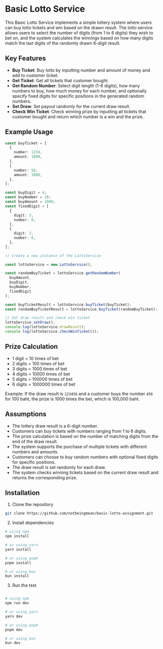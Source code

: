 # Basic Lotto Service

This Basic Lotto Service implements a simple lottery system where users can buy lotto tickets and win based on the drawn result. The lotto service allows users to select the number of digits (from 1 to 6 digits) they wish to bet on, and the system calculates the winnings based on how many digits match the last digits of the randomly drawn 6-digit result.

## Key Features

- **Buy Ticket**: Buy lotto by inputting number and amount of money and add to customer ticket.
- **Get Ticket**: Get all tickets that customer bought.
- **Get Random Number**: Select digit length (1-6 digits), how many numbers to buy, how much money for each number, and optionally specify fixed digits for specific positions in the generated random numbers.
- **Set Draw**: Set payout randomly for the current draw result.
- **Check Win Ticket**: Check winning prize by inputting all tickets that customer bought and return which number is a win and the prize.

## Example Usage

```typescript
const buyTicket = [
  {
    number: 1234,
    amount: 1000,
  },
  {
    number: 58,
    amount: 1000,
  },
];

const buyDigit = 4;
const buyNumber = 10;
const buyAmount = 1000;
const fixedDigit = [
  {
    digit: 3,
    number: 8,
  },
  {
    digit: 2,
    number: 6,
  },
];

// Create a new instance of the LottoService

const lottoService = new LottoService();

const randomBuyTicket = lottoService.getRandomNumber(
  buyAmount,
  buyDigit,
  buyNumber,
  fixedDigit
);

const buyTicketResult = lottoService.buyTicket(buyTicket);
const randomBuyTicketResult = lottoService.buyTicket(randomBuyTicket);

// Set draw result and check win ticket
lottoService.setDraw();
console.log(lottoService.drawResult);
console.log(lottoService.checkWinTicket());
```

## Prize Calculation

- 1 digit = 10 times of bet
- 2 digits = 100 times of bet
- 3 digits = 1000 times of bet
- 4 digits = 10000 times of bet
- 5 digits = 100000 times of bet
- 6 digits = 1000000 times of bet

Example: If the draw result is `123456` and a customer buys the number `456` for 100 baht, the prize is 1000 times the bet, which is 100,000 baht.

## Assumptions

- The lottery draw result is a 6-digit number.
- Customers can buy tickets with numbers ranging from 1 to 6 digits.
- The prize calculation is based on the number of matching digits from the end of the draw result.
- The system supports the purchase of multiple tickets with different numbers and amounts.
- Customers can choose to buy random numbers with optional fixed digits for specific positions.
- The draw result is set randomly for each draw.
- The system checks winning tickets based on the current draw result and returns the corresponding prize.

## Installation

1. Clone the repository

```bash
git clone https://github.com/notbeingmean/basic-lotto-assignment.git
```

2. Install dependencies

```bash
# using npm
npm install

# or using yarn
yarn install

# or using pnpm
pnpm install

# or using bun
bun install
```

3. Run the test

```bash

# using npm
npm run dev

# or using yarn
yarn dev

# or using pnpm
pnpm dev

# or using bun
bun dev
```
